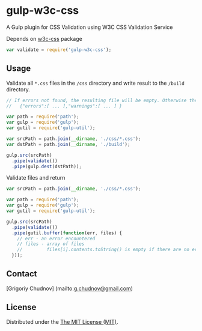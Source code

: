 # gulp-w3c-css
A Gulp plugin for CSS Validation using W3C CSS Validation Service

Depends on [w3c-css](https://github.com/gchudnov/w3c-css) package

```javascript
var validate = require('gulp-w3c-css');
```

## Usage

Validate all `*.css` files in the `/css` directory and write result to the `/build` directory.

```javascript
// If errors not found, the resulting file will be empty. Otherwise the file will contain errors and warnings found:
//   {"errors":[ ... ],"warnings":[ ... ] }

var path = require('path');
var gulp = require('gulp');
var gutil = require('gulp-util');

var srcPath = path.join(__dirname, './css/*.css');
var dstPath = path.join(__dirname, './build');

gulp.src(srcPath)
  .pipe(validate())
  .pipe(gulp.dest(dstPath));
```

Validate files and return

```javascript
var srcPath = path.join(__dirname, './css/*.css');

var path = require('path');
var gulp = require('gulp');
var gutil = require('gulp-util');

gulp.src(srcPath)
  .pipe(validate())
  .pipe(gutil.buffer(function(err, files) {
    // err - an error encountered
    // files - array of files
    //         files[i].contents.toString() is empty if there are no errors or warnings in the file
  }));
```

## Contact

[Grigoriy Chudnov] (mailto:g.chudnov@gmail.com)


## License

Distributed under the [The MIT License (MIT)](https://github.com/gchudnov/w3c-css/blob/master/LICENSE).
